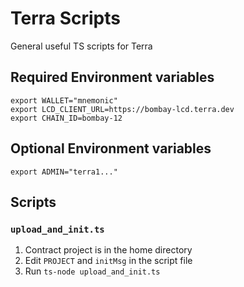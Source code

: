 # Terra Scripts

General useful TS scripts for Terra

## Required Environment variables

```
export WALLET="mnemonic"
export LCD_CLIENT_URL=https://bombay-lcd.terra.dev
export CHAIN_ID=bombay-12
```

## Optional Environment variables

```
export ADMIN="terra1..."
```

## Scripts

### `upload_and_init.ts`

1. Contract project is in the home directory
2. Edit `PROJECT` and `initMsg` in the script file
3. Run `ts-node upload_and_init.ts`
